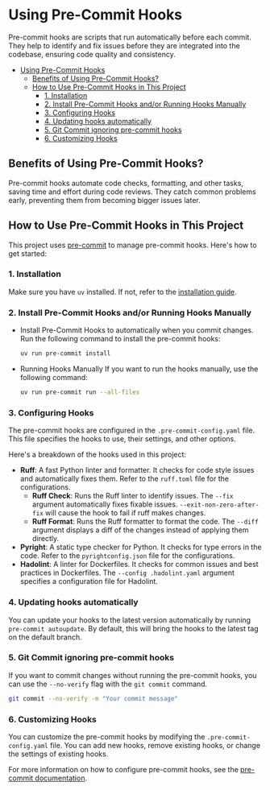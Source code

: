 # Using Pre-Commit Hooks

Pre-commit hooks are scripts that run automatically before each commit. They help to identify and fix issues before they are integrated into the codebase, ensuring code quality and consistency.

- [Using Pre-Commit Hooks](#using-pre-commit-hooks)
  - [Benefits of Using Pre-Commit Hooks?](#benefits-of-using-pre-commit-hooks)
  - [How to Use Pre-Commit Hooks in This Project](#how-to-use-pre-commit-hooks-in-this-project)
    - [1. Installation](#1-installation)
    - [2. Install Pre-Commit Hooks and/or Running Hooks Manually](#2-install-pre-commit-hooks-andor-running-hooks-manually)
    - [3. Configuring Hooks](#3-configuring-hooks)
    - [4. Updating hooks automatically](#4-updating-hooks-automatically)
    - [5. Git Commit ignoring pre-commit hooks](#5-git-commit-ignoring-pre-commit-hooks)
    - [6. Customizing Hooks](#6-customizing-hooks)

## Benefits of Using Pre-Commit Hooks?

Pre-commit hooks automate code checks, formatting, and other tasks, saving time and effort during code reviews. They catch common problems early, preventing them from becoming bigger issues later.

## How to Use Pre-Commit Hooks in This Project

This project uses [pre-commit](https://pre-commit.com/) to manage pre-commit hooks. Here's how to get started:

### 1. Installation

Make sure you have `uv` installed. If not, refer to the [installation guide](./uv.md).

### 2. Install Pre-Commit Hooks and/or Running Hooks Manually

- Install Pre-Commit Hooks to automatically when you commit changes.
Run the following command to install the pre-commit hooks:

    ```Bash
    uv run pre-commit install
    ```

- Running Hooks Manually
If you want to run the hooks manually, use the following command:

    ```Bash
    uv run pre-commit run --all-files
    ```

### 3. Configuring Hooks

The pre-commit hooks are configured in the `.pre-commit-config.yaml` file. This file specifies the hooks to use, their settings, and other options.

Here's a breakdown of the hooks used in this project:

- **Ruff**: A fast Python linter and formatter. It checks for code style issues and automatically fixes them. Refer to the `ruff.toml` file for the configurations.
    - **Ruff Check**: Runs the Ruff linter to identify issues. The `--fix` argument automatically fixes fixable issues. `--exit-non-zero-after-fix` will cause the hook to fail if ruff makes changes.
    - **Ruff Format**: Runs the Ruff formatter to format the code. The `--diff` argument displays a diff of the changes instead of applying them directly.
- **Pyright**: A static type checker for Python. It checks for type errors in the code. Refer to the `pyrightconfig.json` file for the configurations.
- **Hadolint**: A linter for Dockerfiles. It checks for common issues and best practices in Dockerfiles. The `--config .hadolint.yaml` argument specifies a configuration file for Hadolint.

### 4. Updating hooks automatically

You can update your hooks to the latest version automatically by running `pre-commit autoupdate`. By default, this will bring the hooks to the latest tag on the default branch.

### 5. Git Commit ignoring pre-commit hooks

If you want to commit changes without running the pre-commit hooks, you can use the `--no-verify` flag with the `git commit` command.

```Bash
git commit --no-verify -m "Your commit message"
```

### 6. Customizing Hooks

You can customize the pre-commit hooks by modifying the `.pre-commit-config.yaml` file. You can add new hooks, remove existing hooks, or change the settings of existing hooks.

For more information on how to configure pre-commit hooks, see the [pre-commit documentation](https://pre-commit.com/index.html).
